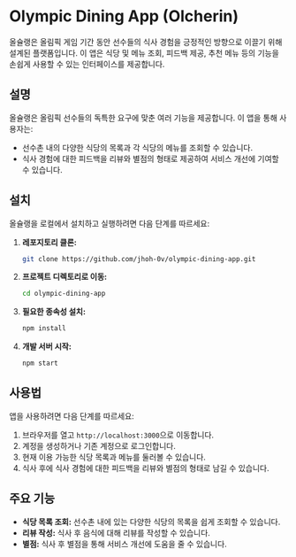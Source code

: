# Olympic Dining App (Olcherin)

올슐랭은 올림픽 게임 기간 동안 선수들의 식사 경험을 긍정적인 방향으로 이끌기 위해 설계된 플랫폼입니다. 이 앱은 식당 및 메뉴 조회, 피드백 제공, 추천 메뉴 등의 기능을 손쉽게 사용할 수 있는 인터페이스를 제공합니다.

## 설명

올슐랭은 올림픽 선수들의 독특한 요구에 맞춘 여러 기능을 제공합니다. 이 앱을 통해 사용자는:
- 선수촌 내의 다양한 식당의 목록과 각 식당의 메뉴를 조회할 수 있습니다.
- 식사 경험에 대한 피드백을 리뷰와 별점의 형태로 제공하여 서비스 개선에 기여할 수 있습니다.

## 설치

올슐랭을 로컬에서 설치하고 실행하려면 다음 단계를 따르세요:

1. **레포지토리 클론:**
   ```sh
   git clone https://github.com/jhoh-0v/olympic-dining-app.git
   ```
2. **프로젝트 디렉토리로 이동:**
   ```sh
   cd olympic-dining-app
   ```
3. **필요한 종속성 설치:**
   ```sh
   npm install
   ```
4. **개발 서버 시작:**
   ```sh
   npm start
   ```

## 사용법

앱을 사용하려면 다음 단계를 따르세요:

1. 브라우저를 열고 `http://localhost:3000`으로 이동합니다.
2. 계정을 생성하거나 기존 계정으로 로그인합니다.
3. 현재 이용 가능한 식당 목록과 메뉴를 둘러볼 수 있습니다.
4. 식사 후에 식사 경험에 대한 피드백을 리뷰와 별점의 형태로 남길 수 있습니다.

## 주요 기능

- **식당 목록 조회:** 선수촌 내에 있는 다양한 식당의 목록을 쉽게 조회할 수 있습니다.
- **리뷰 작성:** 식사 후 음식에 대해 리뷰를 작성할 수 있습니다.
- **별점:** 식사 후 별점을 통해 서비스 개선에 도움을 줄 수 있습니다.